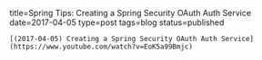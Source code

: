 
title=Spring Tips: Creating a Spring Security OAuth Auth Service
date=2017-04-05
type=post
tags=blog
status=published
~~~~~~
[(2017-04-05) Creating a Spring Security OAuth Auth Service](https://www.youtube.com/watch?v=EoK5a99Bmjc) 
            